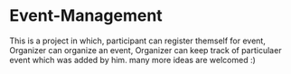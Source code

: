 # Event-Management
This is a project in which, 
participant can register themself for event,
Organizer can organize an event,
Organizer can keep track of particulaer event which was added by him.
many more ideas are welcomed :)

